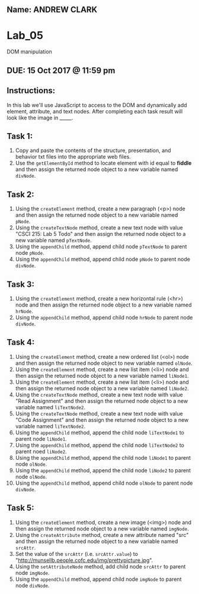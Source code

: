 ## Name: ANDREW CLARK
# Lab_05
DOM manipulation



## DUE: 15 Oct 2017 @ 11:59 pm

## Instructions:
In this lab we'll use JavaScript to access to the DOM and dynamically add element, attribute, and text nodes. After completing each task result will look like the image in _____.

## Task 1:
  1. Copy and paste the contents of the structure, presentation, and behavior txt files into the appropriate web files.
  2.  Use the `getElementById` method to locate element with id equal to **fiddle** and then assign the returned node object to a new variable named `divNode`.

## Task 2:
 1. Using the `createElement` method, create a new paragraph (\<p\>) node and then assign the returned node object to a new variable named `pNode`.
 2. Using the `createTextNode` method, create a new text node with value "CSCI 215: Lab 5 Todo" and then assign the returned node object to a new variable named `pTextNode`.
 3. Using the `appendChild` method, append child node `pTextNode` to parent node `pNode`.
 4. Using the `appendChild` method, append child node `pNode` to parent node `divNode`.
 
## Task 3:
 1. Using the `createElement` method, create a new horizontal rule (\<hr\>) node and then assign the returned node object to a new variable named `hrNode`.
 2. Using the `appendChild` method, append child node `hrNode` to parent node `divNode`.
 
## Task 4:
 1. Using the `createElement` method, create a new ordered list (\<ol\>) node and then assign the returned node object to new variable named `olNode`.
 2. Using the `createElement` method, create a new list item (\<li\>) node and then assign the returned node object to a new variable named `liNode1`.
 3. Using the `createElement` method, create a new list item (\<li\>) node and then assign the returned node object to a new variable named `liNode2`.
 4. Using the `createTextNode` method, create a new text node with value "Read Assignment" and then assign the returned node object to a new variable named `liTextNode2`.
 5. Using the `createTextNode` method, create a new text node with value "Code Assignment" and then assign the returned node object to a new variable named `liTextNode2`.
 6. Using the `appendChild` method, append the child node `liTextNode1` to parent node `liNode1`.
 7. Using the `appendChild` method, append the child node `liTextNode2` to parent noed `liNode2`.
 8. Using the `appendChild` method, append the child node `liNode1` to parent node `olNode`.
 9. Using the `appendChild` method, append the child node `liNode2` to parent node `olNode`.
 10. Using the `appendChild` method, append child node `olNode` to parent node `divNode`.
 
## Task 5:
 1. Using the `createElement` method, create a new image (\<img\>) node and then assign the returned node object to a new variable named `imgNode`.
 2. Using the `createAttribute` method, create a new attribute named "src" and then assign the returned node object to a new variable named `srcAttr`.
 3. Set the value of the `srcAttr` (i.e. `srcAttr.value`) to "http://munsellb.people.cofc.edu/img/prettypicture.jpg".
 4. Using the `setAttributeNode` method, add child node `srcAttr` to parent node `imgNode`.
 5. Using the `appendChild` method, append child node `imgNode` to parent node `divNode`.
 
 

